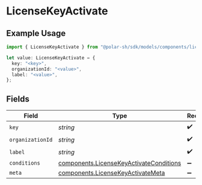 # LicenseKeyActivate

## Example Usage

```typescript
import { LicenseKeyActivate } from "@polar-sh/sdk/models/components/licensekeyactivate.js";

let value: LicenseKeyActivate = {
  key: "<key>",
  organizationId: "<value>",
  label: "<value>",
};
```

## Fields

| Field                                                                                              | Type                                                                                               | Required                                                                                           | Description                                                                                        |
| -------------------------------------------------------------------------------------------------- | -------------------------------------------------------------------------------------------------- | -------------------------------------------------------------------------------------------------- | -------------------------------------------------------------------------------------------------- |
| `key`                                                                                              | *string*                                                                                           | :heavy_check_mark:                                                                                 | N/A                                                                                                |
| `organizationId`                                                                                   | *string*                                                                                           | :heavy_check_mark:                                                                                 | N/A                                                                                                |
| `label`                                                                                            | *string*                                                                                           | :heavy_check_mark:                                                                                 | N/A                                                                                                |
| `conditions`                                                                                       | [components.LicenseKeyActivateConditions](../../models/components/licensekeyactivateconditions.md) | :heavy_minus_sign:                                                                                 | N/A                                                                                                |
| `meta`                                                                                             | [components.LicenseKeyActivateMeta](../../models/components/licensekeyactivatemeta.md)             | :heavy_minus_sign:                                                                                 | N/A                                                                                                |